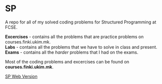 # SP
A repo for all of my solved coding problems for Structured Programming at FCSE.  

**Excercises** - contains all the problems that are practice problems on courses.finki.ukim.mk.  
**Labs** - contains all the problems that we have to solve in class and present.  
**Exams** - contains all the *harder* problems that I had on the exams.  

Most of the coding problems and excercises can be found on **courses.finki.ukim.mk**.  

[SP Web Version](https://andrejstojkovic.github.io/SP/)
